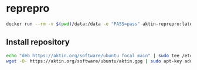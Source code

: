 # reprepro
```sh
docker run --rm -v $(pwd)/data:/data -e "PASS=pass" aktin-reprepro:latest
```

## Install repository
```sh
echo "deb https://aktin.org/software/ubuntu focal main" | sudo tee /etc/apt/sources.list.d/aktin.list
wget -O- https://aktin.org/software/ubuntu/aktin.gpg | sudo apt-key add -
```

